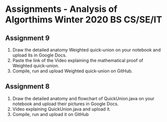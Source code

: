 # Assignments - Analysis of Algorthims Winter 2020 BS CS/SE/IT

## Assignment 9
1. Draw the detailed anatomy Weighted quick-union on your notebook and upload its in Google Docs. 
2. Paste the link of the Video explaining the mathematical proof of Weighted quick-union.
3. Compile, run and upload Weighted quick-union on GitHub.

## Assignment 8
1. Draw the detailed anatomy and flowchart of QuickUnion.java on your notebook and upload their pictures in Google Docs. 
2. Video explaining QuickUnion.java and upload it.
3. Compile, run and upload it on GitHub